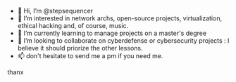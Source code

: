 - 👋 Hi, I’m @stepsequencer
- 👀 I’m interested in network archs, open-source projects, virtualization, ethical hacking and, of course, music.
- 🌱 I’m currently learning to manage projects on a master's degree
- 💞️ I’m looking to collaborate on cyberdefense or cybersecurity projects : I believe it should priorize the other lessons.
- 📫 don't hesitate to send me a pm if you need me.

thanx

<!---
stepsequencer/stepsequencer is a ✨ special ✨ repository because its `README.md` (this file) appears on your GitHub profile.
You can click the Preview link to take a look at your changes.
--->
